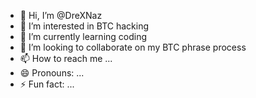 - 👋 Hi, I’m @DreXNaz
- 👀 I’m interested in BTC hacking 
- 🌱 I’m currently learning coding 
- 💞️ I’m looking to collaborate on my BTC phrase process 
- 📫 How to reach me ...
- 😄 Pronouns: ...
- ⚡ Fun fact: ...

<!---
DreXNaz/DreXNaz is a ✨ special ✨ repository because its `README.md` (this file) appears on your GitHub profile.
You can click the Preview link to take a look at your changes.
--->

